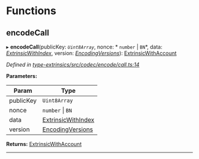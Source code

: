 

# Functions

<a id="encodecall"></a>

##  encodeCall

▸ **encodeCall**(publicKey: *`Uint8Array`*, nonce: * `number` &#124; `BN`*, data: *[ExtrinsicWithIndex](_type_extrinsics_src_codec_types_d_.md#extrinsicwithindex)*, version: *[EncodingVersions](_type_params_src_types_d_.md#encodingversions)*): [ExtrinsicWithAccount](_type_extrinsics_src_codec_types_d_.md#extrinsicwithaccount)

*Defined in [type-extrinsics/src/codec/encode/call.ts:14](https://github.com/polkadot-js/api/blob/ef78f2a/packages/type-extrinsics/src/codec/encode/call.ts#L14)*

**Parameters:**

| Param | Type |
| ------ | ------ |
| publicKey | `Uint8Array` |
| nonce |  `number` &#124; `BN`|
| data | [ExtrinsicWithIndex](_type_extrinsics_src_codec_types_d_.md#extrinsicwithindex) |
| version | [EncodingVersions](_type_params_src_types_d_.md#encodingversions) |

**Returns:** [ExtrinsicWithAccount](_type_extrinsics_src_codec_types_d_.md#extrinsicwithaccount)

___

